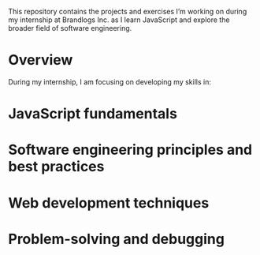 This repository contains the projects and exercises I’m working on during my internship at Brandlogs Inc. as I learn JavaScript and explore the broader field of software engineering.


# Overview
During my internship, I am focusing on developing my skills in:
 # JavaScript fundamentals
 # Software engineering principles and best practices
 # Web development techniques
 # Problem-solving and debugging

